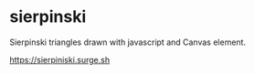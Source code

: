 # sierpinski

Sierpinski triangles drawn with javascript and Canvas element.

https://sierpiniski.surge.sh

